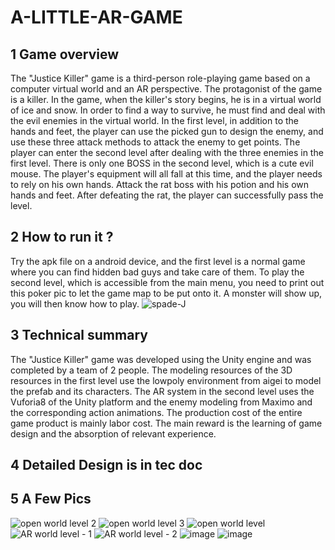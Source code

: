 # A-LITTLE-AR-GAME
## 1 Game overview

The "Justice Killer" game is a third-person role-playing game based on a computer virtual world and an AR perspective. The protagonist of the game is a killer. In the game, when the killer's story begins, he is in a virtual world of ice and snow. In order to find a way to survive, he must find and deal with the evil enemies in the virtual world. In the first level, in addition to the hands and feet, the player can use the picked gun to design the enemy, and use these three attack methods to attack the enemy to get points. The player can enter the second level after dealing with the three enemies in the first level. There is only one BOSS in the second level, which is a cute evil mouse. The player's equipment will all fall at this time, and the player needs to rely on his own hands. Attack the rat boss with his potion and his own hands and feet. After defeating the rat, the player can successfully pass the level.

## 2 How to run it ?
Try the apk file on a android device, and the first level is a normal game where you can find hidden bad guys and take care of them.
To play the second level, which is accessible from the main menu, you need to print out this poker pic to let the game map to be put onto it. A monster will show up, you will then know how to play.
![spade-J](https://user-images.githubusercontent.com/23161882/138030515-4440d957-8c55-4524-b82f-43479da85be3.jpg)


## 3 Technical summary
The "Justice Killer" game was developed using the Unity engine and was completed by a team of 2 people. The modeling resources of the 3D resources in the first level use the lowpoly environment from aigei to model the prefab and its characters. The AR system in the second level uses the Vuforia8 of the Unity platform and the enemy modeling from Maximo and the corresponding action animations. The production cost of the entire game product is mainly labor cost. The main reward is the learning of game design and the absorption of relevant experience.

## 4 Detailed Design is in tec doc
## 5 A Few Pics
![open world level 2](https://user-images.githubusercontent.com/23161882/137236661-6a0ad32e-b143-4f53-bd41-203a4acd8106.png)
![open world level 3](https://user-images.githubusercontent.com/23161882/137236668-22b31a28-4e71-405e-bf64-02bcc6f2f8b6.png)
![open world level](https://user-images.githubusercontent.com/23161882/137236678-63dee2f8-55c5-41c5-af22-03a9d1e51b93.png)
![AR world level - 1](https://user-images.githubusercontent.com/23161882/137236683-81854517-6070-4e18-bee9-12acee2bc1ab.png)
![AR world level - 2](https://user-images.githubusercontent.com/23161882/137236696-d61dbb72-35fb-4727-bb5c-dce091ff8591.jpg)
![image](https://user-images.githubusercontent.com/23161882/138029005-5e98a870-eb88-468f-b8b9-5325d2ce4069.png)
![image](https://user-images.githubusercontent.com/23161882/138028935-32e2529f-e7e0-42ce-8983-a6a928808134.png)
